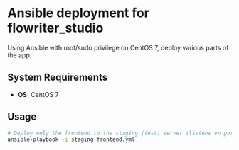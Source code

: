 # Ansible deployment for flowriter_studio

Using Ansible with root/sudo privilege on CentOS 7, deploy various parts of the
app.

## System Requirements

* **OS:** CentOS 7

## Usage

```bash
# Deploy only the frontend to the staging (test) server (listens on port 3000)
ansible-playbook -i staging frontend.yml
```
